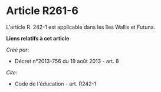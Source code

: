 # Article R261-6

L'article R. 242-1 est applicable dans les îles Wallis et Futuna.

**Liens relatifs à cet article**

_Créé par_:

  - Décret n°2013-756 du 19 août 2013 - art. 8

_Cite_:

  - Code de l'éducation - art. R242-1
